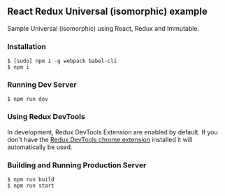 ## React Redux Universal (isomorphic) example
Sample Universal (isomorphic) using React, Redux and Immutable.

### Installation
```
$ [sudo] npm i -g webpack babel-cli
$ npm i
```

### Running Dev Server
```
$ npm run dev
```
### Using Redux DevTools
In development, Redux DevTools Extension are enabled by default. If you don't have the [Redux DevTools chrome extension] installed it will automatically be used.
### Building and Running Production Server
```
$ npm run build
$ npm run start
```

[Redux DevTools chrome extension]:https://chrome.google.com/webstore/detail/redux-devtools/lmhkpmbekcpmknklioeibfkpmmfibljd
